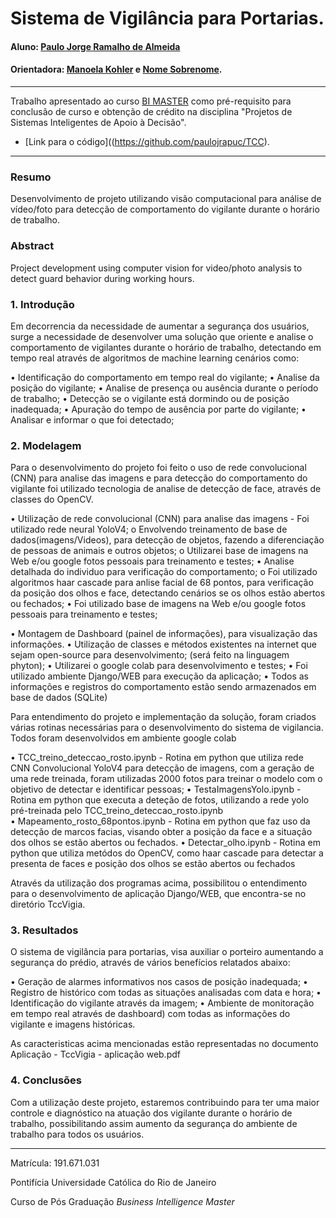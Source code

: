 <!-- antes de enviar a versão final, solicitamos que todos os comentários, colocados para orientação ao aluno, sejam removidos do arquivo -->
# Sistema de Vigilância para Portarias.

#### Aluno: [Paulo Jorge Ramalho de Almeida](https://github.com/paulojrapuc)
#### Orientadora: [Manoela Kohler](https://github.com/manoelakohler) e [Nome Sobrenome](https://github.com/link_do_github).

---

Trabalho apresentado ao curso [BI MASTER](https://ica.puc-rio.ai/bi-master) como pré-requisito para conclusão de curso e obtenção de crédito na disciplina "Projetos de Sistemas Inteligentes de Apoio à Decisão".

<!-- para os links a seguir, caso os arquivos estejam no mesmo repositório que este README, não há necessidade de incluir o link completo: basta incluir o nome do arquivo, com extensão, que o GitHub completa o link corretamente -->
- [Link para o código]((https://github.com/paulojrapuc/TCC). <!-- caso não aplicável, remover esta linha -->

---

### Resumo

<!-- trocar o texto abaixo pelo resumo do trabalho, em português -->

Desenvolvimento de projeto utilizando visão computacional para análise de vídeo/foto para detecção de comportamento do vigilante durante o horário de trabalho.

### Abstract <!-- Opcional! Caso não aplicável, remover esta seção -->

<!-- trocar o texto abaixo pelo resumo do trabalho, em inglês -->

Project development using computer vision for video/photo analysis to detect guard behavior during working hours.

### 1. Introdução

Em decorrencia da necessidade de aumentar a segurança dos usuários, surge a necessidade de desenvolver uma solução que oriente e analise o comportamento de vigilantes durante o horário de trabalho, detectando em tempo real através de algoritmos de machine learning cenários como: 

•	Identificação do comportamento em tempo real do vigilante;
•	Analise da posição do vigilante;
•	Analise de presença  ou ausência durante o período de trabalho;
•	Detecção se o vigilante está dormindo ou de posição inadequada;
•	Apuração do tempo de ausência por parte do vigilante;
•	Analisar e informar o que foi detectado;

### 2. Modelagem

Para o desenvolvimento do projeto foi feito o uso de rede convolucional (CNN) para analise das imagens e para detecção do comportamento do vigilante foi utilizado tecnologia de analise de detecção de face, através de classes do OpenCV. 

•	Utilização de rede convolucional (CNN) para analise das imagens - Foi utilizado rede neural YoloV4;
	o	Envolvendo treinamento de base de dados(imagens/Videos), para detecção de objetos, fazendo a diferenciação de pessoas de animais e outros objetos; 
	o	Utilizarei base de imagens na Web e/ou google fotos pessoais para treinamento e testes;
•	Analise detalhada do individuo para verificação do comportamento;
	o	Foi utilizado algoritmos haar cascade para anlise facial de 68 pontos, para verificação da posição dos olhos e face, detectando cenários se os olhos estão abertos ou fechados;
•   Foi utilizado base de imagens na Web e/ou google fotos pessoais para treinamento e testes;
	
•	Montagem de Dashboard (painel de informações), para visualização das informações.
•	Utilização de classes e métodos existentes na internet que sejam open-source para desenvolvimento; (será feito na linguagem phyton);
•	Utilizarei o google colab para desenvolvimento e testes;
•   Foi utilizado ambiente Django/WEB para execução da aplicação;
•   Todos as informações e registros do comportamento estão sendo armazenados em base de dados (SQLite) 

Para entendimento do projeto e implementação da solução, foram criados várias rotinas necessárias para o desenvolvimento do sistema de vigilancia.
Todos foram desenvolvidos em ambiente google colab

• TCC_treino_deteccao_rosto.ipynb - Rotina em python que utiliza rede CNN Convolucional YoloV4 para detecção de imagens, com a geração de uma rede treinada, foram utilizadas 2000 fotos para treinar o modelo com o objetivo de detectar e identificar pessoas;
• TestaImagensYolo.ipynb - Rotina em python que executa a deteção de fotos, utilizando a rede yolo pré-treinada  pelo  TCC_treino_deteccao_rosto.ipynb  
• Mapeamento_rosto_68pontos.ipynb - Rotina em python que faz uso da detecção de marcos facias, visando obter a posição da face e a situação dos olhos se estão abertos ou fechados.
• Detectar_olho.ipynb - Rotina em python que utiliza metódos do OpenCV, como haar cascade para detectar a presenta de faces e posição dos olhos se estão abertos ou fechados

Através da utilização dos programas acima, possibilitou o entendimento para o desenvolvimento de aplicação Django/WEB, que encontra-se no diretório TccVigia.

### 3. Resultados

O sistema de vigilância para portarias, visa auxiliar o porteiro aumentando a segurança do prédio, através de vários benefícios relatados abaixo:

•	Geração de alarmes informativos nos casos de posição inadequada;
•	Registro de histórico com todas as situações analisadas com data e hora;
•	Identificação do vigilante através da imagem;
•	Ambiente de monitoração em tempo real através de dashboard) com  todas as informações do vigilante e imagens históricas.

As caracteristicas acima mencionadas estão representadas no documento Aplicação - TccVigia - aplicação web.pdf


### 4. Conclusões

Com a utilização deste projeto, estaremos contribuindo para ter uma maior controle e diagnóstico na atuação dos vigilante durante o horário de trabalho, possibilitando assim aumento da segurança do ambiente de trabalho para todos os usuários.

---

Matrícula: 191.671.031

Pontifícia Universidade Católica do Rio de Janeiro

Curso de Pós Graduação *Business Intelligence Master*

